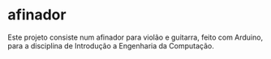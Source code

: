 # afinador
Este projeto consiste num afinador para violão e guitarra, feito com Arduino, para a disciplina de Introdução a Engenharia da Computação.
